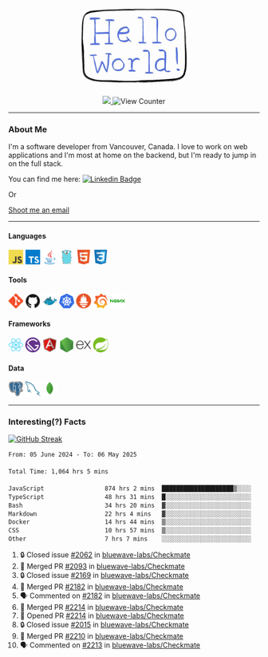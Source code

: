 <div align="center">
    <img src="./img/hello_world.webp" height="200px" width="">
    <div>
        <a href="https://www.linkedin.com/in/ajhollid">
            <img src="https://img.shields.io/badge/LinkedIn-blue"/>
        </a>
        <img src="https://komarev.com/ghpvc/?username=ajhollid&color=yellow" alt="View Counter">
    </div>
</div>

---

### About Me

I'm a software developer from Vancouver, Canada. I love to work on web applications and I'm most at home on the backend, but I'm ready to jump in on the full stack.

You can find me here: [![Linkedin Badge](https://img.shields.io/badge/-ajhollid-blue?style=flat&logo=Linkedin&logoColor=white)](https://www.linkedin.com/in/ajhollid)

Or

[Shoot me an email](mailto:ajhollid@gmail.com)

---

#### Languages

<div>
    <img src="./img/devicons/javascript-original.svg" width=30 height=30 alt="JavaScript">
    <img src="/img/devicons/typescript-original.svg" width=30 height=30 alt="TypeScript">
    <img src="./img/devicons/java-original.svg" width=30 height=30 alt="Java">
    <img src="./img/devicons/go-original.svg" width=30 height=30 alt="Golang">
    <img src="./img/devicons/html5-original.svg" width=30 height=30 alt="HTML 5">
    <img src="./img/devicons/css3-original.svg" width=30 height=30 alt="CSS 3">
</div>

#### Tools

<div>
    <img src="./img/devicons/git-original.svg" width=30 height=30 alt="Git">
    <img src="./img/devicons/github-original.svg" width=30 height=30 alt="Github">
    <img src="./img/devicons/docker-original.svg" width=30 
    height=30 alt="Docker">
    <img src="./img/devicons/kubernetes-original.svg" width=30 height=30 alt="K8">
    <img src="./img/devicons/prometheus-original.svg" width=30 height=30 alt="Prometheus">
    <img src="./img/devicons/grafana-original.svg" width=30 height=30 alt="Grafana">
    <img src="./img/devicons/nginx-original.svg" width=30 height=30 alt="Nginx">
</div>

#### Frameworks

<div>
    <img src="./img/devicons/react-original.svg" width=30 height=30 alt="React">
    <img src="./img/devicons/gatsby-original.svg" width=30 height=30 alt="Gatsby">
    <img src="./img/devicons/angularjs-original.svg" width=30 height=30 alt="AngularJS">
    <img src="./img/devicons/nodejs-original.svg" width=30 height=30 alt="NodeJS">
    <img src="./img/devicons/express-original.svg" width=30 height=30 alt="Express">
    <img src="./img/devicons/spring-original.svg" width=30 height=30 alt="Spring">
</div>

#### Data

<div>
    <img src="./img/devicons/postgresql-original.svg" width=30 height=30 alt="Postgresql">
    <img src="./img/devicons/mysql-original.svg" width=30 height=30 alt="Mysql">
    <img src="./img/devicons/mongodb-original.svg" width=30 height=30 alt="MongoDB">
</div>

---

### Interesting(?) Facts

[![GitHub Streak](http://github-readme-streak-stats.herokuapp.com?user=ajhollid)](https://git.io/streak-stats)

 <!--START_SECTION:waka-->

```txt
From: 05 June 2024 - To: 06 May 2025

Total Time: 1,064 hrs 5 mins

JavaScript                 874 hrs 2 mins  ████████████████████▒░░░░   81.59 %
TypeScript                 48 hrs 31 mins  █░░░░░░░░░░░░░░░░░░░░░░░░   04.53 %
Bash                       34 hrs 20 mins  ▓░░░░░░░░░░░░░░░░░░░░░░░░   03.21 %
Markdown                   22 hrs 4 mins   ▓░░░░░░░░░░░░░░░░░░░░░░░░   02.06 %
Docker                     14 hrs 44 mins  ▒░░░░░░░░░░░░░░░░░░░░░░░░   01.38 %
CSS                        10 hrs 57 mins  ▒░░░░░░░░░░░░░░░░░░░░░░░░   01.02 %
Other                      7 hrs 7 mins    ░░░░░░░░░░░░░░░░░░░░░░░░░   00.66 %
```

<!--END_SECTION:waka-->


<!--START_SECTION:activity-->
1. 🔒 Closed issue [#2062](https://github.com/bluewave-labs/Checkmate/issues/2062) in [bluewave-labs/Checkmate](https://github.com/bluewave-labs/Checkmate)
2. 🎉 Merged PR [#2093](https://github.com/bluewave-labs/Checkmate/pull/2093) in [bluewave-labs/Checkmate](https://github.com/bluewave-labs/Checkmate)
3. 🔒 Closed issue [#2169](https://github.com/bluewave-labs/Checkmate/issues/2169) in [bluewave-labs/Checkmate](https://github.com/bluewave-labs/Checkmate)
4. 🎉 Merged PR [#2182](https://github.com/bluewave-labs/Checkmate/pull/2182) in [bluewave-labs/Checkmate](https://github.com/bluewave-labs/Checkmate)
5. 🗣 Commented on [#2182](https://github.com/bluewave-labs/Checkmate/pull/2182#issuecomment-2859474414) in [bluewave-labs/Checkmate](https://github.com/bluewave-labs/Checkmate)
6. 🎉 Merged PR [#2214](https://github.com/bluewave-labs/Checkmate/pull/2214) in [bluewave-labs/Checkmate](https://github.com/bluewave-labs/Checkmate)
7. 💪 Opened PR [#2214](https://github.com/bluewave-labs/Checkmate/pull/2214) in [bluewave-labs/Checkmate](https://github.com/bluewave-labs/Checkmate)
8. 🔒 Closed issue [#2015](https://github.com/bluewave-labs/Checkmate/issues/2015) in [bluewave-labs/Checkmate](https://github.com/bluewave-labs/Checkmate)
9. 🎉 Merged PR [#2210](https://github.com/bluewave-labs/Checkmate/pull/2210) in [bluewave-labs/Checkmate](https://github.com/bluewave-labs/Checkmate)
10. 🗣 Commented on [#2213](https://github.com/bluewave-labs/Checkmate/issues/2213#issuecomment-2858674932) in [bluewave-labs/Checkmate](https://github.com/bluewave-labs/Checkmate)
<!--END_SECTION:activity-->
